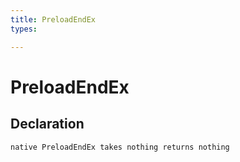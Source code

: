 ```yaml
---
title: PreloadEndEx
types:

---
```


# PreloadEndEx

## Declaration

```jass
native PreloadEndEx takes nothing returns nothing
```
